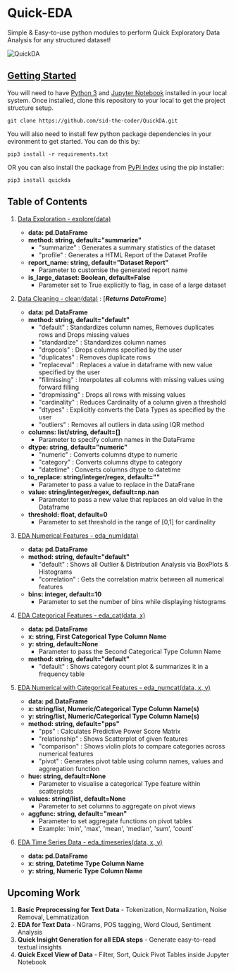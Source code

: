 # Quick-EDA

Simple & Easy-to-use python modules to perform Quick Exploratory Data Analysis for any structured dataset!

![QuickDA](https://raw.githubusercontent.com/sid-the-coder/QuickDA/master/images/quickda.png)


## [Getting Started](https://medium.com/@gauty95/quickda-low-code-python-library-for-quick-exploratory-data-analysis-b4b1c3af369d)

You will need to have [Python 3](https://www.python.org) and [Jupyter Notebook](https://jupyter.org) installed in your local system. Once installed, clone this repository to your local to get the project structure setup.
```
git clone https://github.com/sid-the-coder/QuickDA.git
```

You will also need to install few python package dependencies in your evironment to get started. You can do this by:
```
pip3 install -r requirements.txt
```

OR you can also install the package from [PyPi Index](https://pypi.org) using the pip installer:
```
pip3 install quickda
```

## Table of Contents

1. [Data Exploration - explore(data)](https://github.com/sid-the-coder/Quick-EDA#data-exploration)
    - **data: pd.DataFrame**
    - **method: string, default="summarize"**
        - "summarize" : Generates a summary statistics of the dataset
        - "profile" : Generates a HTML Report of the Dataset Profile
    - **report_name: string, default="Dataset Report"**
        - Parameter to customise the generated report name
    - **is_large_dataset: Boolean, default=False**
        - Parameter set to True explicitly to flag, in case of a large dataset 
    
2. [Data Cleaning - clean(data)](https://github.com/sid-the-coder/Quick-EDA#data-cleaning) : [***Returns DataFrame***]
    - **data: pd.DataFrame**
    - **method: string, default="default"**
        - "default" : Standardizes column names, Removes duplicates rows and Drops missing values
        - "standardize" : Standardizes column names
        - "dropcols" : Drops columns specified by the user
        - "duplicates" : Removes duplicate rows
        - "replaceval" : Replaces a value in dataframe with new value specified by the user
        - "fillmissing" : Interpolates all columns with missing values using forward filling
        - "dropmissing" : Drops all rows with missing values
        - "cardinality" : Reduces Cardinality of a column given a threshold
        - "dtypes" : Explicitly converts the Data Types as specified by the user
        - "outliers" : Removes all outliers in data using IQR method
    - **columns: list/string, default=[]**
        - Parameter to specify column names in the DataFrame
    - **dtype: string, default="numeric"**
        - "numeric" : Converts columns dtype to numeric
        - "category" : Converts columns dtype to category
        - "datetime" : Converts columns dtype to datetime
    - **to_replace: string/integer/regex, default=""**
        - Parameter to pass a value to replace in the DataFrane
    - **value: string/integer/regex, default=np.nan**
        - Parameter to pass a new value that replaces an old value in the Dataframe
    - **threshold: float, default=0**
        - Parameter to set threshold in the range of [0,1] for cardinality
    
3. [EDA Numerical Features - eda_num(data)](https://github.com/sid-the-coder/Quick-EDA#eda-numerical-features)
    - **data: pd.DataFrame**
    - **method: string, default="default"**
        - "default" : Shows all Outlier & Distribution Analysis via BoxPlots & Histograms
        - "correlation" : Gets the correlation matrix between all numerical features
    - **bins: integer, default=10**
        - Parameter to set the number of bins while displaying histograms
    
4. [EDA Categorical Features - eda_cat(data, x)](https://github.com/sid-the-coder/Quick-EDA#eda-categorical-features)
    - **data: pd.DataFrame**
    - **x: string, First Categorical Type Column Name**
    - **y: string, default=None**
        - Parameter to pass the Second Categorical Type Column Name
    - **method: string, default="default"**
        - "default" : Shows category count plot & summarizes it in a frequency table
    
5. [EDA Numerical with Categorical Features - eda_numcat(data, x, y)](https://github.com/sid-the-coder/Quick-EDA#eda-numerical-with-categorical-features)
    - **data: pd.DataFrame**
    - **x: string/list, Numeric/Categorical Type Column Name(s)**
    - **y: string/list, Numeric/Categorical Type Column Name(s)**
    - **method: string, default="pps"**
        - "pps" : Calculates Predictive Power Score Matrix
        - "relationship" : Shows Scatterplot of given features
        - "comparison" : Shows violin plots to compare categories across numerical features
        - "pivot" : Generates pivot table using column names, values and aggregation function
    - **hue: string, default=None**
        - Parameter to visualise a categorical Type feature within scatterplots
    - **values: string/list, default=None**
        - Parameter to set columns to aggregate on pivot views
    - **aggfunc: string, default="mean"**
        - Parameter to set aggregate functions on pivot tables 
        - Example: 'min', 'max', 'mean', 'median', 'sum', 'count'
    
6. [EDA Time Series Data - eda_timeseries(data, x, y)](https://github.com/sid-the-coder/Quick-EDA#explore-time-series-data)
    - **data: pd.DataFrame**
    - **x: string, Datetime Type Column Name**
    - **y: string, Numeric Type Column Name**
    

## Upcoming Work

1. **Basic Preprocessing for Text Data** - Tokenization, Normalization, Noise Removal, Lemmatization 
2. **EDA for Text Data** - NGrams, POS tagging, Word Cloud, Sentiment Analysis
3. **Quick Insight Generation for all EDA steps** - Generate easy-to-read textual insights
3. **Quick Excel View of Data** - Filter, Sort, Quick Pivot Tables inside Jupyter Notebook
